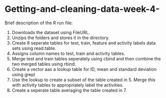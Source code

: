 # Getting-and-cleaning-data-week-4-
Brief description of the R run file: 
1. Downloads the dataset using FileURL. 
2. Unzips the folders and stores it in the directory.
3. Create 8 seperate tables for test, train, feature and activity labels  data sets using read.table.
4. Assigns column names to test, train and activity tables. 
5. Merge test and train tables seperately using cbind and then combine the two merged tables using rbind.
6. Create a vector aas a lookup table for ID, mean and standard deviation using grepl
7. Use the lookup to create a subset of the table created in 5. Merge this with activity tables to appropriately label the activities. 
8. Create a seperate table averaging the  table created in 7. 
